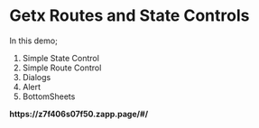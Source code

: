<h1>Getx Routes and State Controls</h1>
<p>In this demo;</p>
<ol>
  <li>Simple State Control</li>
  <li>Simple Route Control</li>
  <li>Dialogs</li>
  <li>Alert</li>
  <li>BottomSheets</li>
</ol>
<b>
  https://z7f406s07f50.zapp.page/#/
</b>
